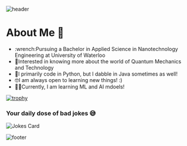 
![header](https://capsule-render.vercel.app/api?type=venom&height=300&color=gradient&text=Anaisha%20Jain&fontColor=ADD8E6&textBg=false&animation=scaleIn)

<h1>About Me 🤔</h1>
<ul>
    <li>:wrench:Pursuing a Bachelor in Applied Science in Nanotechnology Engineering at University of Waterloo</li>
    <li>🔬Interested in knowing more about the world of Quantum Mechanics and Technology</li>
    <li>🐍I primarily code in Python, but I dabble in Java sometimes as well!</li>
    <li>🤓I am always open to learning new things! :) </li>
    <li>👩‍💻Currently, I am learning ML and AI mdoels!</li>
  </ul>

[![trophy](https://github-profile-trophy.vercel.app/Anaisha-Jainryo-ma&theme=nord&column=-1&margin-w=15)](https://github.com/ryo-ma/github-profile-trophy)


<h3>Your daily dose of bad jokes 😅</h3>

![Jokes Card](https://readme-jokes.vercel.app/api?bgColor=%23073b4c&textColor=%2306d6a0&aColor=%2306d6a0&borderColor=%2306d6a0)

![footer](https://capsule-render.vercel.app/api?type=wave&height=300&color=gradient&fontColor=ADD8E6&textBg=false&animation=scaleIn&section=footer&reversal=true)
